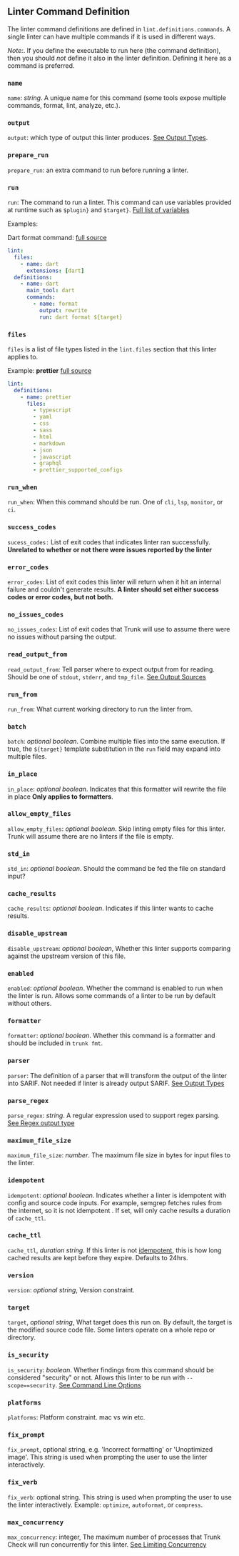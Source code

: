 
## Linter Command Definition

The linter command definitions are defined in `lint.definitions.commands`. A single linter can have 
multiple commands if it is used in different ways.  

*Note:*. If you define the executable to run here (the command definition), then you should *not*
define it also in the linter definition. Defining it here as a command is preferred.

### `name`

`name`: *string*. A unique name for this command (some tools expose multiple commands, format, 
lint, analyze, etc.).

### `output`

`output`: which type of output this linter produces. [See Output Types](output-types.md).

### `prepare_run`

`prepare_run`: an extra command to run before running a linter.

### `run`

`run`: The command to run a linter. This command can use variables provided at
runtime such as `$plugin}` and `$target}`. [Full list of variables](./commands.md#template-variables)

Examples:

Dart format command: 
[full source](https://github.com/trunk-io/plugins/blob/main/linters/dart/plugin.yaml)

```yaml
lint:
  files:
    - name: dart
      extensions: [dart]
  definitions:
    - name: dart
      main_tool: dart
      commands:
        - name: format
          output: rewrite
          run: dart format ${target}
```

### `files`

`files` is a list of file types listed in the `lint.files` section that this linter applies to.

Example: **prettier**
[full source](https://github.com/trunk-io/plugins/blob/main/linters/prettier/plugin.yaml)

```yaml
lint:
  definitions:
    - name: prettier
      files:
        - typescript
        - yaml
        - css
        - sass
        - html
        - markdown
        - json
        - javascript
        - graphql
        - prettier_supported_configs
```


### `run_when`

`run_when`: When this command should be run. One of `cli`, `lsp`, `monitor`, or `ci`.

### `success_codes`

`sucess_codes:` List of exit codes that indicates linter ran successfully. **Unrelated to 
whether or not there were issues reported by the linter**

### `error_codes`

`error_codes`: List of exit codes this linter will return when it hit an internal failure and 
couldn't generate results.  **A linter should set either success codes or error codes, but not both.**

### `no_issues_codes`

`no_issues_codes`: List of exit codes that Trunk will use to assume there were no issues without 
parsing the output.

### `read_output_from`

`read_output_from`: Tell parser where to expect output from for reading. Should
be one of `stdout`, `stderr`, and `tmp_file`. 
[See Output Sources](output-types.md#output-sources)

### `run_from`

`run_from`: What current working directory to run the linter from. 

[//]: # (TODO: **link to section with more  examples**.)

### `batch`

`batch`: *optional boolean*. Combine multiple files into the same execution.
If true, the `${target}` template substitution in the `run`
field may expand into multiple files.

### `in_place`

`in_place`: *optional boolean*. Indicates that this formatter will
rewrite the file in place **Only applies to formatters**.

### `allow_empty_files`

`allow_empty_files`: *optional boolean*. Skip linting empty files for this linter. Trunk will 
assume there are no linters if the file is empty.

### `std_in`

`std_in`: *optional boolean*. Should the command be fed the file on standard input?

### `cache_results`

`cache_results`: *optional boolean*. Indicates if this linter wants to cache results. 

[//]: # (TODO: **explain how trunk does caching in another page**)

### `disable_upstream`

`disable_upstream`: *optional boolean*,  Whether this linter supports comparing against the 
upstream version of this file.  

[//]: # (TODO: **link to a deeper explanation for when you set this to false**)

### `enabled`

`enabled`: *optional boolean*. Whether the command is enabled to run when the linter is run. 
Allows some commands of a linter to be run by default without others.

### `formatter`

`formatter`: *optional boolean*. Whether this command is a formatter and should be included in 
`trunk fmt`.

### `parser`

`parser`: The definition of a parser that will transform the output of the linter into SARIF. 
Not needed if linter is already output SARIF. [See Output Types](./output-types.md)

### `parse_regex`

`parse_regex`: *string*. A regular expression used to support regex parsing.
[See Regex output type](./output-types.md#regex)

### `maximum_file_size`

`maximum_file_size`: *number*. The maximum file size in bytes for input files to the linter.

### `idempotent`

`idempotent`: *optional boolean*. Indicates whether a linter is idempotent with config and source code inputs. For example, semgrep fetches rules from the internet, so it is not idempotent . If set, will only cache results a duration of `cache_ttl`.

### `cache_ttl`

`cache_ttl`, *duration string*. If this linter is not [idempotent](#idempotent), this is how long cached results are kept before they expire. Defaults to 24hrs.

[//]: # (TODO: link to deeper explanation** )

### `version`

`version`: *optional string*, Version constraint.  

[//]: # (TODO: link to deeper explanation of version constraints with example)

### `target`

`target`, *optional string*, What target does this run on. By default, the target is the modified 
source code file. Some linters operate on a whole repo or directory. 

[//]: # (TODO: link to deeper docs.)

### `is_security`

`is_security`: *boolean*. Whether findings from this command should be considered "security" or 
not. Allows this linter to be run with `--scope==security`. [See Command Line Options](../../advanced-setup/cli/cli-options.md)

### `platforms`

`platforms`:  Platform constraint. mac vs win etc. 

[//]: # (TODO: link to deeper explanation)

### `fix_prompt`

`fix_prompt`, optional string, e.g. 'Incorrect formatting' or 'Unoptimized image'. This string is 
used when prompting the user to use the linter interactively.


### `fix_verb`

`fix_verb`: optional string. This string is used when prompting the user to use the linter 
interactively. Example: `optimize`, `autoformat`, or `compress`.

### `max_concurrency`

`max_concurrency`: integer, The maximum number of processes that Trunk Check will run 
concurrently for this linter. [See Limiting Concurrency](./readme.md#limiting-concurrency)


[//]: # (## JSON `trunk.yaml` Schema)

[//]: # (For even more details, you can refer to [the JSON schema for `trunk.yaml`]&#40;https://static.trunk.io/pub/trunk-yaml-schema.json&#41;)


